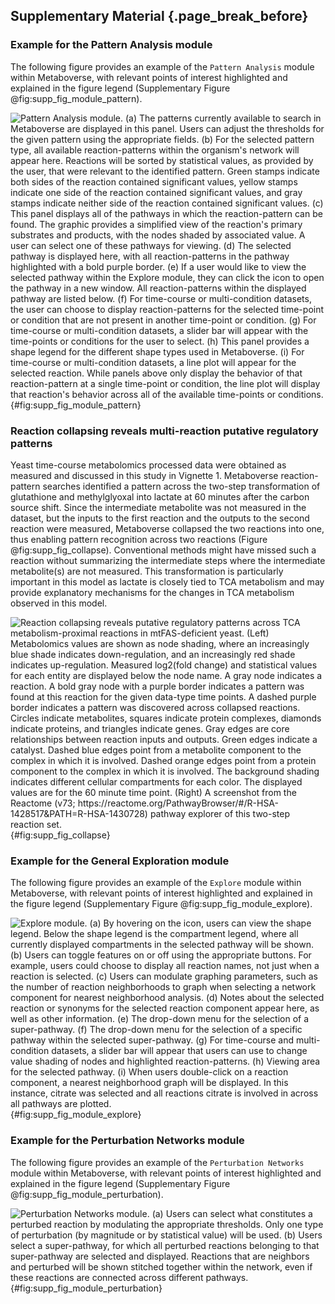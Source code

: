 ## Supplementary Material {.page_break_before}

### Example for the Pattern Analysis module
The following figure provides an example of the `Pattern Analysis` module within Metaboverse, with relevant points of interest highlighted and explained in the figure legend (Supplementary Figure @fig:supp_fig_module_pattern).

![
  **Pattern Analysis module.**
  (a) The patterns currently available to search in Metaboverse are displayed in this panel. Users can adjust the thresholds for the given pattern using the appropriate fields. (b) For the selected pattern type, all available reaction-patterns within the organism's network will appear here. Reactions will be sorted by statistical values, as provided by the user, that were relevant to the identified pattern. Green stamps indicate both sides of the reaction contained significant values, yellow stamps indicate one side of the reaction contained significant values, and gray stamps indicate neither side of the reaction contained significant values. (c) This panel displays all of the pathways in which the reaction-pattern can be found. The graphic provides a simplified view of the reaction's primary substrates and products, with the nodes shaded by associated value. A user can select one of these pathways for viewing. (d) The selected pathway is displayed here, with all reaction-patterns in the pathway highlighted with a bold purple border. (e) If a user would like to view the selected pathway within the `Explore` module, they can click the icon to open the pathway in a new window. All reaction-patterns within the displayed pathway are listed below. (f) For time-course or multi-condition datasets, the user can choose to display reaction-patterns for the selected time-point or condition that are not present in another time-point or condition. (g) For time-course or multi-condition datasets, a slider bar will appear with the time-points or conditions for the user to select. (h) This panel provides a shape legend for the different shape types used in Metaboverse. (i) For time-course or multi-condition datasets, a line plot will appear for the selected reaction. While panels above only display the behavior of that reaction-pattern at a single time-point or condition, the line plot will display that reaction's behavior across all of the available time-points or conditions.
](./content/figures/pattern_module.png "Square image"){#fig:supp_fig_module_pattern}

### Reaction collapsing reveals multi-reaction putative regulatory patterns
Yeast time-course metabolomics processed data were obtained as measured and discussed in this study in Vignette 1. Metaboverse reaction-pattern searches identified a pattern across the two-step transformation of glutathione and methylglyoxal into lactate at 60 minutes after the carbon source shift. Since the intermediate metabolite was not measured in the dataset, but the inputs to the first reaction and the outputs to the second reaction were measured, Metaboverse collapsed the two reactions into one, thus enabling pattern recognition across two reactions (Figure @fig:supp_fig_collapse). Conventional methods might have missed such a reaction without summarizing the intermediate steps where the intermediate metabolite(s) are not measured. This transformation is particularly important in this model as lactate is closely tied to TCA metabolism and may provide explanatory mechanisms for the changes in TCA metabolism observed in this model.

![
  **Reaction collapsing reveals putative regulatory patterns across TCA metabolism-proximal reactions in mtFAS-deficient yeast.**
  (Left) Metabolomics values are shown as node shading, where an increasingly blue shade indicates down-regulation, and an increasingly red shade indicates up-regulation. Measured log<sub>2</sub>(fold change) and statistical values for each entity are displayed below the node name. A gray node indicates a reaction. A bold gray node with a purple border indicates a pattern was found at this reaction for the given data-type time points. A dashed purple border indicates a pattern was discovered across collapsed reactions. Circles indicate metabolites, squares indicate protein complexes, diamonds indicate proteins, and triangles indicate genes. Gray edges are core relationships between reaction inputs and outputs. Green edges indicate a catalyst. Dashed blue edges point from a metabolite component to the complex in which it is involved. Dashed orange edges point from a protein component to the complex in which it is involved. The background shading indicates different cellular compartments for each color. The displayed values are for the 60 minute time point. (Right) A screenshot from the Reactome (v73; https://reactome.org/PathwayBrowser/#/R-HSA-1428517&PATH=R-HSA-1430728) pathway explorer of this two-step reaction set.
](./content/figures/supp_fig_collapse.png "Square image"){#fig:supp_fig_collapse}

### Example for the General Exploration module
The following figure provides an example of the `Explore` module within Metaboverse, with relevant points of interest highlighted and explained in the figure legend (Supplementary Figure @fig:supp_fig_module_explore).

![
  **Explore module.**
  (a) By hovering on the icon, users can view the shape legend. Below the shape legend is the compartment legend, where all currently displayed compartments in the selected pathway will be shown. (b) Users can toggle features on or off using the appropriate buttons. For example, users could choose to display all reaction names, not just when a reaction is selected. (c) Users can modulate graphing parameters, such as the number of reaction neighborhoods to graph when selecting a network component for nearest neighborhood analysis. (d) Notes about the selected reaction or synonyms for the selected reaction component appear here, as well as other information. (e) The drop-down menu for the selection of a super-pathway. (f) The drop-down menu for the selection of a specific pathway within the selected super-pathway. (g) For time-course and multi-condition datasets, a slider bar will appear that users can use to change value shading of nodes and highlighted reaction-patterns. (h) Viewing area for the selected pathway. (i) When users double-click on a reaction component, a nearest neighborhood graph will be displayed. In this instance, citrate was selected and all reactions citrate is involved in across all pathways are plotted.
](./content/figures/module_explore.png "Square image"){#fig:supp_fig_module_explore}

### Example for the Perturbation Networks module
The following figure provides an example of the `Perturbation Networks` module within Metaboverse, with relevant points of interest highlighted and explained in the figure legend (Supplementary Figure @fig:supp_fig_module_perturbation).

![
  **Perturbation Networks module.**
  (a) Users can select what constitutes a perturbed reaction by modulating the appropriate thresholds. Only one type of perturbation (by magnitude or by statistical value) will be used. (b) Users select a super-pathway, for which all perturbed reactions belonging to that super-pathway are selected and displayed. Reactions that are neighbors and perturbed will be shown stitched together within the network, even if these reactions are connected across different pathways.
](./content/figures/module_perturbation.png "Square image"){#fig:supp_fig_module_perturbation}
